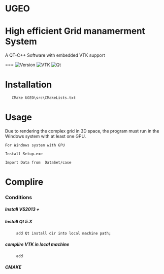 # UGEO

# High efficient Grid manamerment System

A QT-C++ Software with embedded VTK support

===
![Version](https://img.shields.io/badge/version-0.5.5-blue.svg)
![VTK](https://img.shields.io/badge/VTK-8.2.0-red.svg)
![Qt](https://img.shields.io/badge/Qt-5.12.1-green.svg)

# Installation

```
   CMake UGEO\src\CMakeLists.txt
```

# Usage
  
  Due to rendering the complex grid in 3D space, the program must run in the Windows system with at least one GPU.
  
  ```
  For Windows system with GPU
  
  Install Setup.exe
  
  Import Data from  DataSet/case
  ```

# Complire 

   ### Conditions
   ##### Install VS2013 + 
   ##### Install Qt 5.X 
         add Qt install dir into local machine path; 
   ##### complire VTK in local machine
         add 
   ##### CMAKE 
  
